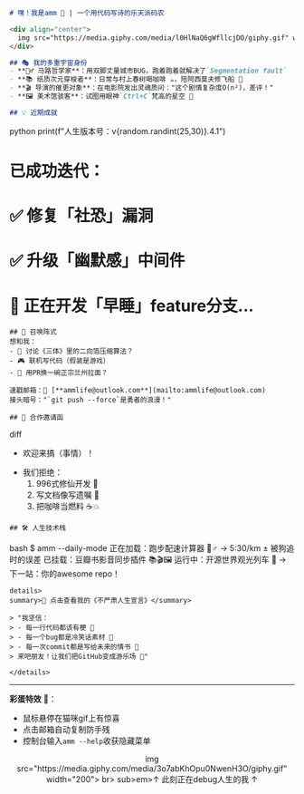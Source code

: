 ```markdown
# 嘿！我是amm 👋 | 一个用代码写诗的乐天派码农

<div align="center">
  img src="https://media.giphy.com/media/l0HlNaQ6gWfllcjDO/giphy.gif" width="300" alt="码农猫">
</div>

## 🎭 我的多重宇宙身份
- **🏃♂️ 马路哲学家**：用双脚丈量城市BUG，跑着跑着就解决了`Segmentation fault`
- **📚 纸质次元穿梭者**：日常与村上春树喝咖啡 ☕️，陪阿西莫夫修飞船 🚀
- **🎬 导演的催更对象**：在电影院发出灵魂质问："这个剧情复杂度O(n²)，差评！"
- **🖼️ 美术馆骇客**：试图用眼神`Ctrl+C`梵高的星空 🌌

## 💡 近期成就
```
python
print(f"人生版本号：v{random.randint(25,30)}.4.1") 
# 已成功迭代：
# ✅ 修复「社恐」漏洞 
# ✅ 升级「幽默感」中间件 
# 🚧 正在开发「早睡」feature分支...
```
## 📮 召唤阵式
想和我：
- 🤔 讨论《三体》里的二向箔压缩算法？
- 🎮 联机写代码（假装是游戏）
- 🍜 用PR换一碗正宗兰州拉面？  

速戳邮箱：📧 [**ammlife@outlook.com**](mailto:ammlife@outlook.com)  
接头暗号："`git push --force`是勇者的浪漫！"

## 🌈 合作邀请函
```
diff
+ 欢迎来搞（事情）！
- 我们拒绝：
  1. 996式修仙开发 🧟
  2. 写文档像写遗嘱 📜
  3. 把咖啡当燃料 ☕️💥
```
## 🛠️ 人生技术栈
```
bash
$ amm --daily-mode
正在加载：跑步配速计算器 🏃♂️ -> 5:30/km ± 被狗追时的误差
已挂载：豆瓣书影音同步插件 📚🎬🖼️
运行中：开源世界观光列车 🚄 -> 下一站：你的awesome repo！
```
details>
summary>📜 点击查看我的《不严肃人生宣言》</summary>

> "我坚信：  
> - 每一行代码都该有梗 🎤  
> - 每一个bug都是冷笑话素材 🧊  
> - 每一次commit都是写给未来的情书 💌  
> 来吧朋友！让我们把GitHub变成游乐场 🎢"  

</details>
```


---

**彩蛋特效** 🥚：  
- 鼠标悬停在猫咪gif上有惊喜  
- 点击邮箱自动复制防手残  
- 控制台输入`amm --help`收获隐藏菜单  

<div align="center">
  img src="https://media.giphy.com/media/3o7abKhOpu0NwenH3O/giphy.gif" width="200">
  br>
  sub>em>↑ 此刻正在debug人生的我 ↑</em></sub>
</div>
